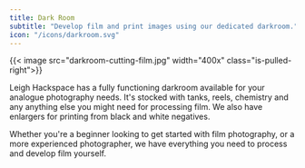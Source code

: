 ```yaml
---
title: Dark Room
subtitle: "Develop film and print images using our dedicated darkroom."
icon: "/icons/darkroom.svg"
---
```


{{< image src="darkroom-cutting-film.jpg" width="400x" class="is-pulled-right">}}

Leigh Hackspace has a fully functioning darkroom available for your analogue photography needs. It's stocked with tanks, reels, chemistry and any anything else you might need for processing film. We also have enlargers for printing from black and white negatives.

Whether you're a beginner looking to get started with film photography, or a more experienced photographer, we have everything you need to process and develop film yourself.
